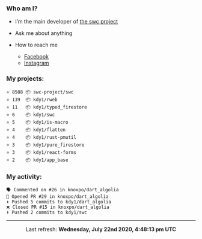 ### Who am I?

- I’m the main developer of [the swc project](https://github.com/swc-project/swc)

- Ask me about anything

- How to reach me
  - [Facebook](https://www.facebook.com/profile.php?id=100024888122318)
  - [Instagram](https://www.instagram.com/kdy1123/)

### My projects:

```
⭐️ 8588 📦 swc-project/swc
⭐️ 139  📦 kdy1/rweb
⭐️ 11   📦 kdy1/typed_firestore
⭐️ 6    📦 kdy1/swc
⭐️ 5    📦 kdy1/is-macro
⭐️ 4    📦 kdy1/flatten
⭐️ 4    📦 kdy1/rust-pmutil
⭐️ 3    📦 kdy1/pure_firestore
⭐️ 3    📦 kdy1/react-forms
⭐️ 2    📦 kdy1/app_base
```

### My activity:

```
🗣 Commented on #26 in knoxpo/dart_algolia
💪 Opened PR #29 in knoxpo/dart_algolia
⬆️ Pushed 5 commits to kdy1/dart_algolia
❌ Closed PR #15 in knoxpo/dart_algolia
⬆️ Pushed 2 commits to kdy1/swc
```

------------
<p align="center">Last refresh: <b>Wednesday, July 22nd 2020, 4:48:13 pm UTC</b></p>